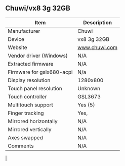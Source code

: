 Chuwi/vx8 3g 32GB
---------------------------------------------

| Item                      | Description |
|---------------------------|-------------|
| Manufacturer              | Chuwi |
| Device                    | vx8 3g 32GB |
| Website                   | www.chuwi.com |
| Vendor driver (Windows)   | N/A |
| Extracted firmware        | N/A |
| Firmware for gslx680-acpi | N/a |
| Display resolution        | 1280x800 |
| Touch panel resolution    | Unknown |
| Touch controller          | GSL3673|
| Multitouch support        | Yes (5) |
| Finger tracking           | Yes,|
| Mirrored horizontally     | N/A |
| Mirrored vertically       | N/A |
| Axes swapped              | N/A |
| Comments | N/A
|
